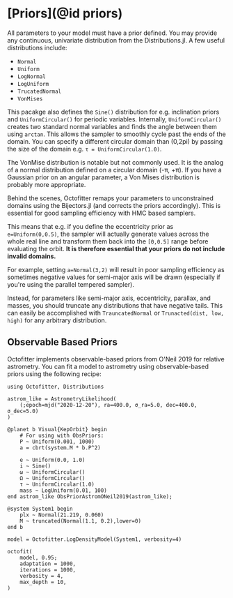 # [Priors](@id priors)

All parameters to your model must have a prior defined.
You may provide any continuous, univariate distribution from the Distributions.jl.
A few useful distributions include:

* `Normal`
* `Uniform`
* `LogNormal`
* `LogUniform`
* `TrucatedNormal`
* `VonMises`

This pacakge also defines the `Sine()` distribution for e.g. inclination priors and `UniformCircular()` for periodic variables.
Internally, `UniformCircular()` creates two standard normal variables and finds the angle between them using `arctan`. This allows the sampler to smoothly cycle past the ends of the domain. You can specify a different circular domain than (0,2pi) by passing the size of the domain e.g. `τ = UniformCircular(1.0)`.

The VonMise distribution is notable but not commonly used. It is the analog of a normal distribution defined on a circular domain (-π, +π). If you have a Gaussian prior on an angular parameter, a Von Mises distribution is probably more appropriate.

Behind the scenes, Octofitter remaps your parameters to unconstrained domains using the Bijectors.jl (and corrects the priors accordingly). This is essential for good sampling efficiency with HMC based samplers.

This means that e.g. if you define the eccentricity prior as `e=Uniform(0,0.5)`, the sampler will actually generate values across the whole real line and transform them back into the `[0,0.5]` range before evaluating the orbit.
**It is therefore essential that your priors do not include invalid domains.**

For example, setting `a=Normal(3,2)` will result in poor sampling efficiency as sometimes negative values for semi-major axis will be drawn (especially if you're using the parallel tempered sampler).

Instead, for parameters like semi-major axis, eccentricity, parallax, and masses, you should truncate any distributions that have negative tails.
This can easily be accomplished with `TrauncatedNormal` or `Trunacted(dist, low, high)` for any arbitrary distribution.

## Observable Based Priors

Octofitter implements observable-based priors from O'Neil 2019 for relative astrometry. You can fit a model to astrometry using observable-based priors using the following recipe:


```@example 1
using Octofitter, Distributions

astrom_like = AstrometryLikelihood(
    (;epoch=mjd("2020-12-20"), ra=400.0, σ_ra=5.0, dec=400.0, σ_dec=5.0)
)

@planet b Visual{KepOrbit} begin
    # For using with ObsPriors:
	P ~ Uniform(0.001, 1000)
    a = cbrt(system.M * b.P^2)

    e ~ Uniform(0.0, 1.0)
    i ~ Sine()
    ω ~ UniformCircular()
    Ω ~ UniformCircular()
    τ ~ UniformCircular(1.0)
    mass ~ LogUniform(0.01, 100)
end astrom_like ObsPriorAstromONeil2019(astrom_like);

@system System1 begin
    plx ~ Normal(21.219, 0.060)
	M ~ truncated(Normal(1.1, 0.2),lower=0)
end b

model = Octofitter.LogDensityModel(System1, verbosity=4)

```

```@example 1
octofit(
    model, 0.95;
    adaptation = 1000,
    iterations = 1000,
    verbosity = 4,
    max_depth = 10,
)
```